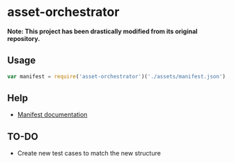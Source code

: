 asset-orchestrator
=============

**Note: This project has been drastically modified from its original repository.**

## Usage

```javascript
var manifest = require('asset-orchestrator')('./assets/manifest.json');
```

## Help
* [Manifest documentation](manifest.md)

## TO-DO

- Create new test cases to match the new structure
